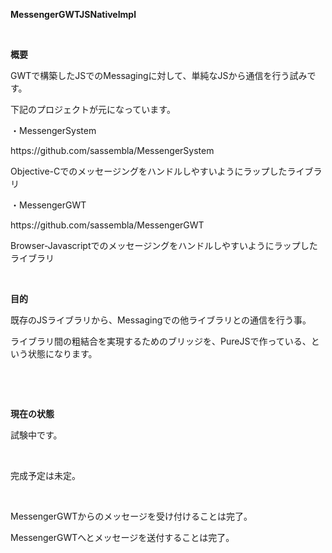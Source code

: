 <p class="p1"><b>MessengerGWTJSNativeImpl</b></p>
<p class="p2"><b></b><br></p>
<p class="p3"><b>概要</b></p>
<p class="p3"><span class="Apple-tab-span">	</span>GWTで構築したJSでのMessagingに対して、単純なJSから通信を行う試みです。</p>
<p class="p3"><span class="Apple-tab-span">	</span>下記のプロジェクトが元になっています。</p>
<p class="p3"><span class="Apple-tab-span">	</span>・MessengerSystem</p>
<p class="p3"><span class="Apple-tab-span">	</span><span class="Apple-tab-span">	</span>https://github.com/sassembla/MessengerSystem</p>
<p class="p3"><span class="Apple-tab-span">	</span><span class="Apple-tab-span">	</span>Objective-Cでのメッセージングをハンドルしやすいようにラップしたライブラリ</p>
<p class="p2"><span class="Apple-tab-span">	</span><span class="Apple-tab-span">	</span></p>
<p class="p3"><span class="Apple-tab-span">	</span>・MessengerGWT</p>
<p class="p3"><span class="Apple-tab-span">	</span><span class="Apple-tab-span">	</span>https://github.com/sassembla/MessengerGWT</p>
<p class="p3"><span class="Apple-tab-span">	</span><span class="Apple-tab-span">	</span>Browser-Javascriptでのメッセージングをハンドルしやすいようにラップしたライブラリ</p>
<p class="p2"><br></p>
<p class="p3"><b>目的</b></p>
<p class="p3"><span class="Apple-tab-span">	</span>既存のJSライブラリから、Messagingでの他ライブラリとの通信を行う事。</p>
<p class="p3"><span class="Apple-tab-span">	</span>ライブラリ間の粗結合を実現するためのブリッジを、PureJSで作っている、という状態になります。</p>
<p class="p2"><b></b><br></p>
<p class="p2"><br></p>
<p class="p3"><b>現在の状態</b></p>
<p class="p3"><span class="Apple-tab-span">	</span>試験中です。</p>
<p class="p2"><br></p>
<p class="p3"><span class="Apple-tab-span">	</span>完成予定は未定。</p>
<p class="p2"><br></p>
<p class="p3"><span class="Apple-tab-span">	</span>MessengerGWTからのメッセージを受け付けることは完了。</p>
<p class="p3"><span class="Apple-tab-span">	</span>MessengerGWTへとメッセージを送付することは完了。</p>
<p class="p2"><span class="Apple-tab-span">	</span></p>
